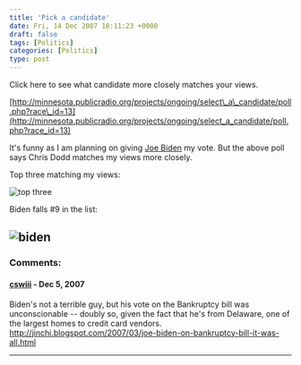 ```yaml
---
title: 'Pick a candidate'
date: Fri, 14 Dec 2007 18:11:23 +0000
draft: false
tags: [Politics]
categories: [Politics]
type: post
---
```


Click here to see what candidate more closely matches your views.

[http://minnesota.publicradio.org/projects/ongoing/select\_a\_candidate/poll.php?race\_id=13](http://minnesota.publicradio.org/projects/ongoing/select_a_candidate/poll.php?race_id=13)

It's funny as I am planning on giving [Joe Biden](http://www.joebiden.com/home) my vote. But the above poll says Chris Dodd matches my views more closely.

Top three matching my views:

![top three](/img/2007/12/topthree.png)

Biden falls #9 in the list:

![biden](/img/2007/12/biden.png)
---
### Comments:
#### [cswiii](http://jut.net/weblog/ "corey@wiw.org") - <time datetime="2007-12-14 16:32:00">Dec 5, 2007</time>

Biden's not a terrible guy, but his vote on the Bankruptcy bill was unconscionable -- doubly so, given the fact that he's from Delaware, one of the largest homes to credit card vendors. http://jinchi.blogspot.com/2007/03/joe-biden-on-bankruptcy-bill-it-was-all.html
<hr />
